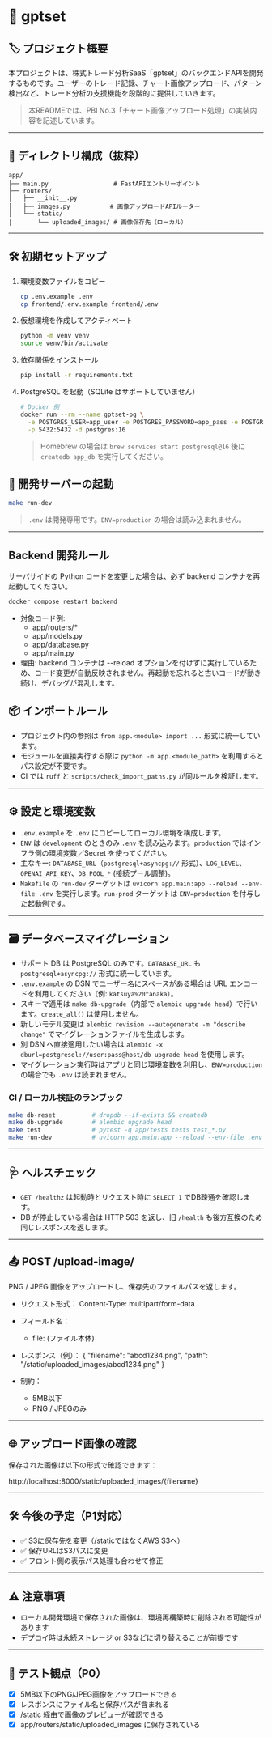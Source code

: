 # 📘 gptset

## 🏷️ プロジェクト概要

本プロジェクトは、株式トレード分析SaaS「gptset」のバックエンドAPIを開発するものです。ユーザーのトレード記録、チャート画像アップロード、パターン検出など、トレード分析の支援機能を段階的に提供していきます。

> 本READMEでは、PBI No.3「チャート画像アップロード処理」の実装内容を記述しています。

---

## 📁 ディレクトリ構成（抜粋）

```
app/
├── main.py                  # FastAPIエントリーポイント
├── routers/
│   ├── __init__.py
│   ├── images.py           # 画像アップロードAPIルーター
│   └── static/
│       └── uploaded_images/ # 画像保存先（ローカル）
```

---

## 🛠 初期セットアップ

1. 環境変数ファイルをコピー
   ```bash
   cp .env.example .env
   cp frontend/.env.example frontend/.env
   ```

2. 仮想環境を作成してアクティベート
   ```bash
   python -m venv venv
   source venv/bin/activate
   ```

3. 依存関係をインストール
   ```bash
   pip install -r requirements.txt
   ```

4. PostgreSQL を起動（SQLite はサポートしていません）
   ```bash
   # Docker 例
   docker run --rm --name gptset-pg \
     -e POSTGRES_USER=app_user -e POSTGRES_PASSWORD=app_pass -e POSTGRES_DB=app_db \
     -p 5432:5432 -d postgres:16
   ```
   > Homebrew の場合は `brew services start postgresql@16` 後に `createdb app_db` を実行してください。

## 🚀 開発サーバーの起動

```bash
make run-dev
```

> `.env` は開発専用です。`ENV=production` の場合は読み込まれません。

---

## Backend 開発ルール

サーバサイドの Python コードを変更した場合は、必ず backend コンテナを再起動してください。

```bash
docker compose restart backend
```

- 対象コード例:
  - app/routers/*
  - app/models.py
  - app/database.py
  - app/main.py
- 理由: backend コンテナは --reload オプションを付けずに実行しているため、コード変更が自動反映されません。再起動を忘れると古いコードが動き続け、デバッグが混乱します。

## 📦 インポートルール

- プロジェクト内の参照は `from app.<module> import ...` 形式に統一しています。
- モジュールを直接実行する際は `python -m app.<module_path>` を利用するとパス設定が不要です。
- CI では `ruff` と `scripts/check_import_paths.py` が同ルールを検証します。

---

## ⚙️ 設定と環境変数

- `.env.example` を `.env` にコピーしてローカル環境を構成します。
- `ENV` は `development` のときのみ `.env` を読み込みます。`production` ではインフラ側の環境変数／Secret を使ってください。
- 主なキー: `DATABASE_URL`（`postgresql+asyncpg://` 形式）、`LOG_LEVEL`、`OPENAI_API_KEY`、`DB_POOL_*` (接続プール調整)。
- `Makefile` の `run-dev` ターゲットは `uvicorn app.main:app --reload --env-file .env` を実行します。`run-prod` ターゲットは `ENV=production` を付与した起動例です。

---

## 🗃️ データベースマイグレーション

- サポート DB は PostgreSQL のみです。`DATABASE_URL` も `postgresql+asyncpg://` 形式に統一しています。
- `.env.example` の DSN でユーザー名にスペースがある場合は URL エンコードを利用してください（例: `katsuya%20tanaka`）。
- スキーマ適用は `make db-upgrade`（内部で `alembic upgrade head`）で行います。`create_all()` は使用しません。
- 新しいモデル変更は `alembic revision --autogenerate -m "describe change"` でマイグレーションファイルを生成します。
- 別 DSN へ直接適用したい場合は `alembic -x dburl=postgresql://user:pass@host/db upgrade head` を使用します。
- マイグレーション実行時はアプリと同じ環境変数を利用し、`ENV=production` の場合でも `.env` は読まれません。

### CI / ローカル検証のランブック

```bash
make db-reset          # dropdb --if-exists && createdb
make db-upgrade        # alembic upgrade head
make test              # pytest -q app/tests tests test_*.py
make run-dev           # uvicorn app.main:app --reload --env-file .env
```

---

## 🩺 ヘルスチェック

- `GET /healthz` は起動時とリクエスト時に `SELECT 1` でDB疎通を確認します。
- DB が停止している場合は HTTP 503 を返し、旧 `/health` も後方互換のため同じレスポンスを返します。

---

## 📤 POST /upload-image/

PNG / JPEG 画像をアップロードし、保存先のファイルパスを返します。

- リクエスト形式：
  Content-Type: multipart/form-data

- フィールド名：
  - file: (ファイル本体)

- レスポンス（例）：
  {
    "filename": "abcd1234.png",
    "path": "/static/uploaded_images/abcd1234.png"
  }

- 制約：
  - 5MB以下
  - PNG / JPEGのみ

---

## 🌐 アップロード画像の確認

保存された画像は以下の形式で確認できます：

http://localhost:8000/static/uploaded_images/{filename}

---

## 🛠 今後の予定（P1対応）

- ✅ S3に保存先を変更（/staticではなくAWS S3へ）
- ✅ 保存URLはS3パスに変更
- ✅ フロント側の表示パス処理も合わせて修正

---

## ⚠️ 注意事項

- ローカル開発環境で保存された画像は、環境再構築時に削除される可能性があります
- デプロイ時は永続ストレージ or S3などに切り替えることが前提です

---

## 🧪 テスト観点（P0）

- [x] 5MB以下のPNG/JPEG画像をアップロードできる
- [x] レスポンスにファイル名と保存パスが含まれる
- [x] /static 経由で画像のプレビューが確認できる
- [x] app/routers/static/uploaded_images に保存されている
